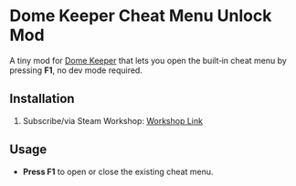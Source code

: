 # Dome Keeper Cheat Menu Unlock Mod

A tiny mod for [Dome Keeper](https://store.steampowered.com/app/1637320/Dome_Keeper/) that lets you open the built‑in cheat menu by pressing **F1**, no dev mode required.

## Installation

1. Subscribe/via Steam Workshop: [Workshop Link](https://steamcommunity.com/sharedfiles/filedetails/?id=3466318087)

## Usage

- **Press F1** to open or close the existing cheat menu.
